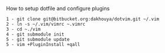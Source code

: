 How to setup dotfile and configure plugins

```
1 - git clone git@bitbucket.org:dakhouya/dotvim.git ~/.vim
2 - ln -s ~/.vim/vimrc ~.vimrc
3 - cd ~./vim
4 - git submodule init
5 - git submodule update
5 - vim +PluginInstall +qall
```
